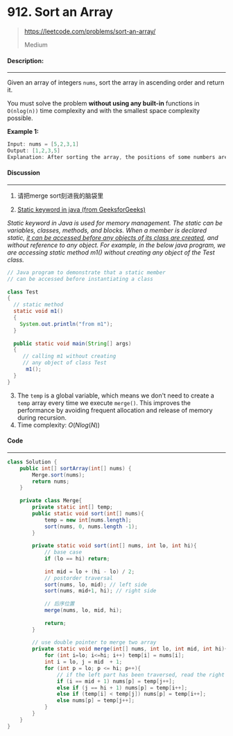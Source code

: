 # 912. Sort an Array

> https://leetcode.com/problems/sort-an-array/
>
> Medium

#### Description:

---

Given an array of integers `nums`, sort the array in ascending order and return it.

You must solve the problem **without using any built-in** functions in `O(nlog(n))` time complexity and with the smallest space complexity possible.

**Example 1:**

```Java
Input: nums = [5,2,3,1]
Output: [1,2,3,5]
Explanation: After sorting the array, the positions of some numbers are not changed (for example, 2 and 3), while the positions of other numbers are changed (for example, 1 and 5).
```



#### Discussion

---

1. 请把merge sort刻进我的脑袋里

2. [Static keyword in java (from GeeksforGeeks)](https://www.geeksforgeeks.org/static-keyword-java/)

*Static keyword in Java is used for memory management. The static can be variables, classes, methods, and blocks. When a member is declared static, <u>it can be accessed before any objects of its class are created</u>, and without reference to any object. For example, in the below java program, we are accessing static method m1() without creating any object of the Test class.* 

```java
// Java program to demonstrate that a static member
// can be accessed before instantiating a class
 
class Test
{
  // static method
  static void m1()
  {
    System.out.println("from m1");
  }
 
  public static void main(String[] args)
  {
     // calling m1 without creating
     // any object of class Test
      m1();
  }
}
```

3. The `temp` is a global variable, which means we don't need to create a `temp` array every time we execute `merge()`. This improves the performance by avoiding frequent allocation and release of memory during recursion. 
4. Time complexity: $O(Nlog(N))$

#### Code

----

```Java
class Solution {
    public int[] sortArray(int[] nums) {
        Merge.sort(nums);
        return nums;
    }
    
    private class Merge{
        private static int[] temp;
        public static void sort(int[] nums){
            temp = new int[nums.length];
            sort(nums, 0, nums.length -1);
        }
        
        private static void sort(int[] nums, int lo, int hi){
            // base case
            if (lo == hi) return;
            
            int mid = lo + (hi - lo) / 2;
            // postorder traversal
            sort(nums, lo, mid); // left side
            sort(nums, mid+1, hi); // right side
            
            // 后序位置
            merge(nums, lo, mid, hi);
            
            return;
        }
        
        // use double pointer to merge two array
        private static void merge(int[] nums, int lo, int mid, int hi){
            for (int i=lo; i<=hi; i++) temp[i] = nums[i];
            int i = lo, j = mid  + 1;
            for (int p = lo; p <= hi; p++){
                // if the left part has been traversed, read the right part
                if (i == mid + 1) nums[p] = temp[j++];
                else if (j == hi + 1) nums[p] = temp[i++];
                else if (temp[i] < temp[j]) nums[p] = temp[i++];
                else nums[p] = temp[j++];
            }
        }
    }
}

```

